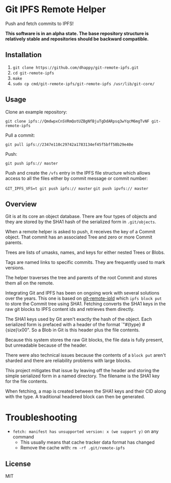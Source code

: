 # Git IPFS Remote Helper

Push and fetch commits to IPFS!

__This software is in an alpha state. The base repository structure is relatively stable and repositories should be backward compatible.__

## Installation
1. `git clone https://github.com/dhappy/git-remote-ipfs.git`
2. `cd git-remote-ipfs`
3. `make`
4. `sudo cp cmd/git-remote-ipfs/git-remote-ipfs /usr/lib/git-core/`

## Usage

Clone an example repository:

`git clone ipfs://QmdwpxCnSVRmQotUZBgNfBjuTgDdARpsq3wYqcM6mgTvNF git-remote-ipfs`

Pull a commit:

`git pull ipfs://2347e110c29742a1783134ef45f5bff58b29e40e`

Push:

`git push ipfs:// master`

Push and create the `/vfs` entry in the IPFS file structure which allows access to all the files either by commit message or commit number:

`GIT_IPFS_VFS=t git push ipfs:// master`
`git push ipvfs:// master`

## Overview

Git is at its core an object database. There are four types of objects and they are stored by the SHA1 hash of the serialized form in `.git/objects`.

When a remote helper is asked to push, it receives the key of a Commit object. That commit has an associated Tree and zero or more Commit parents.

Trees are lists of umasks, names, and keys for either nested Trees or Blobs.

Tags are named links to specific commits. They are frequently used to mark versions.

The helper traverses the tree and parents of the root Commit and stores them all on the remote.

Integrating Git and IPFS has been on ongoing work with several solutions over the years. This one is based on [git-remote-ipld](https://github.com/ipfs-shipyard/git-remote-ipld) which `ipfs block put` to store the Commit tree using SHA1. Fetching converts the SHA1 keys in the raw git blocks to IPFS content ids and retrieves them directly.

The SHA1 keys used by Git aren't exactly the hash of the object. Each serialized form is prefaced with a header of the format `"#{type} #{size}\x00". So a Blob in Git is this header plus the file contents.

Because this system stores the raw Git blocks, the file data is fully present, but unreadable because of the header.

There were also technical issues because the contents of a `block put` aren't sharded and there are reliability problems with large blocks.

This project mitigates that issue by leaving off the header and storing the simple serialized form in a named directory. The filename is the SHA1 key for the file contents.

When fetching, a map is created between the SHA1 keys and their CID along with the type. A traditional headered block can then be generated.

# Troubleshooting
* `fetch: manifest has unsupported version: x (we support y)` on any command
  - This usually means that cache tracker data format has changed
  - Remove the cache with: `rm -rf .git/remote-ipfs`

## License
MIT
